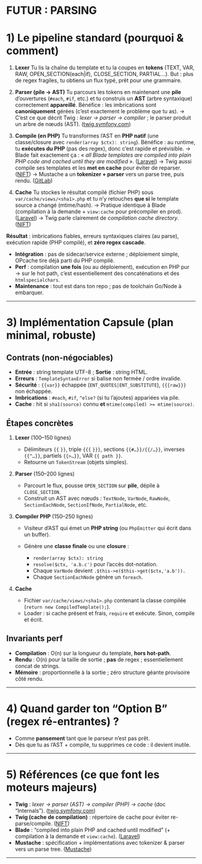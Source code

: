 # FUTUR : PARSING

# 1) Le pipeline standard (pourquoi & comment)

1. **Lexer**
   Tu lis la chaîne du template et tu la coupes en **tokens** (TEXT, VAR, RAW, OPEN_SECTION(each|if), CLOSE_SECTION, PARTIAL…).
   But : plus de regex fragiles, tu obtiens un flux typé, prêt pour une grammaire.

2. **Parser (pile → AST)**
   Tu parcours les tokens en maintenant une **pile** d’ouvertures (`#each`, `#if`, etc.) et tu construis un **AST** (arbre syntaxique) correctement **appareillé**.
   Bénéfice : les imbrications sont **canoniquement** gérées (c’est exactement le problème que tu as).
   → C’est ce que décrit Twig : *lexer → parser → compiler* ; le parser produit un arbre de nœuds (AST). ([twig.symfony.com][1])

3. **Compile (en PHP)**
   Tu transformes l’AST en **PHP natif** (une classe/closure avec `render(array $ctx): string`).
   Bénéfice : au runtime, tu **exécutes du PHP** (pas des regex), donc c’est rapide et prévisible.
   → Blade fait exactement ça : *« all Blade templates are compiled into plain PHP code and cached until they are modified »*. ([Laravel][2])
   → Twig aussi compile ses templates et les **met en cache** pour éviter de reparser. ([NIFT][3])
   → Mustache a un **tokenizer + parser** vers un parse tree, puis rendu. ([GitLab][4])

4. **Cache**
   Tu stockes le résultat compilé (fichier PHP) sous `var/cache/views/<sha1>.php` et tu n’y retouches **que si** le template source a changé (mtime/hash).
   → Pratique identique à Blade (compilation à la demande + `view:cache` pour précompiler en prod). ([Laravel][5])
   → Twig parle clairement de *compilation cache directory*. ([NIFT][3])

**Résultat** : imbrications fiables, erreurs syntaxiques claires (au parse), exécution rapide (PHP compilé), et **zéro regex cascade**.


* **Intégration** : pas de sidecar/service externe ; déploiement simple, OPcache tire déjà parti du PHP compilé.
* **Perf** : compilation **une fois** (ou au déploiement), exécution en PHP pur → sur le hot path, c’est essentiellement des concaténations et des `htmlspecialchars`.
* **Maintenance** : tout est dans ton repo ; pas de toolchain Go/Node à embarquer.

---

# 3) Implémentation Capsule (plan minimal, robuste)

## Contrats (non-négociables)

* **Entrée** : string template UTF-8 ; **Sortie** : string HTML.
* **Erreurs** : `TemplateSyntaxError` si balise non fermée / ordre invalide.
* **Sécurité** : `{{var}}` échappée (`ENT_QUOTES|ENT_SUBSTITUTE`), `{{{raw}}}` non échappée.
* **Imbrications** : `#each`, `#if`, `^else?` (si tu l’ajoutes) appariées via pile.
* **Cache** : hit si `sha1(source)` connu **et** `mtime(compiled) >= mtime(source)`.

## Étapes concrètes

1. **Lexer** (100–150 lignes)

   * Délimiteurs `{{` `}}`, triple `{{{` `}}}`, sections `{{#…}}/{{/…}}`, inverses `{{^…}}`, partiels `{{>…}}`, VAR `{{ path }}`.
   * Retourne un `TokenStream` (objets simples).

2. **Parser** (150–200 lignes)

   * Parcourt le flux, pousse `OPEN_SECTION` sur **pile**, dépile à `CLOSE_SECTION`.
   * Construit un AST avec nœuds : `TextNode`, `VarNode`, `RawNode`, `SectionEachNode`, `SectionIfNode`, `PartialNode`, etc.

3. **Compiler PHP** (150–250 lignes)

   * Visiteur d’AST qui émet un **PHP string** (ou `PhpEmitter` qui écrit dans un buffer).
   * Génère une **classe finale** ou une **closure** :

     * `render(array $ctx): string`
     * `resolve($ctx, 'a.b.c')` pour l’accès dot-notation.
     * Chaque `VarNode` devient `.$this->e($this->get($ctx,'a.b')).`
     * Chaque `SectionEachNode` génère un `foreach`.

4. **Cache**

   * Fichier `var/cache/views/<sha1>.php` contenant la classe compilée (`return new CompiledTemplate();`).
   * Loader : si cache présent et frais, `require` et exécute. Sinon, compile et écrit.

## Invariants perf

* **Compilation** : O(n) sur la longueur du template, **hors hot-path**.
* **Rendu** : O(n) pour la taille de sortie ; **pas** de regex ; essentiellement concat de strings.
* **Mémoire** : proportionnelle à la sortie ; zéro structure géante provisoire côté rendu.

---

# 4) Quand garder ton “Option B” (regex ré-entrantes) ?

* Comme **pansement** tant que le parseur n’est pas prêt.
* Dès que tu as l’AST + compile, tu supprimes ce code : il devient inutile.

---

# 5) Références (ce que font les moteurs majeurs)

* **Twig** : *lexer → parser (AST) → compiler (PHP) → cache* (doc “Internals”). ([twig.symfony.com][1])
* **Twig (cache de compilation)** : répertoire de cache pour éviter re-parse/compile. ([NIFT][3])
* **Blade** : “compiled into plain PHP and cached until modified” (+ compilation à la demande et `view:cache`). ([Laravel][2])
* **Mustache** : spécification + implémentations avec tokenizer & parser vers un parse tree. ([Mustache][6])

---

[1]: https://twig.symfony.com/doc/3.x/internals.html?utm_source=chatgpt.com "Twig Internals - Documentation - Twig PHP - Symfony"
[2]: https://laravel.com/docs/12.x/blade?utm_source=chatgpt.com "Blade Templates - Laravel 12.x - The PHP Framework For ..."
[3]: https://www.nift.ac.in/kangra/sites/kangra/files/2017-10/Twig.pdf?utm_source=chatgpt.com "The Twig Book"
[4]: https://gitlab.c3sl.ufpr.br/cdn/slx-admin/-/blob/abb77df02a814759ccd92f560237b05cf7af241e/Mustache/Parser.php?utm_source=chatgpt.com "Mustache/Parser.php"
[5]: https://laravel.com/docs/12.x/views?utm_source=chatgpt.com "Views - Laravel 12.x - The PHP Framework For Web Artisans"
[6]: https://mustache.github.io/mustache.5.html?utm_source=chatgpt.com "Logic-less templates. - mustache(5)"
